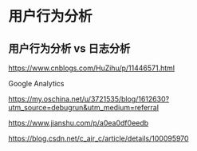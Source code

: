 
# 用户行为分析

## 用户行为分析 vs 日志分析


https://www.cnblogs.com/HuZihu/p/11446571.html

Google Analytics

https://my.oschina.net/u/3721535/blog/1612630?utm_source=debugrun&utm_medium=referral

https://www.jianshu.com/p/a0ea0df0eedb

https://blog.csdn.net/c_air_c/article/details/100095970